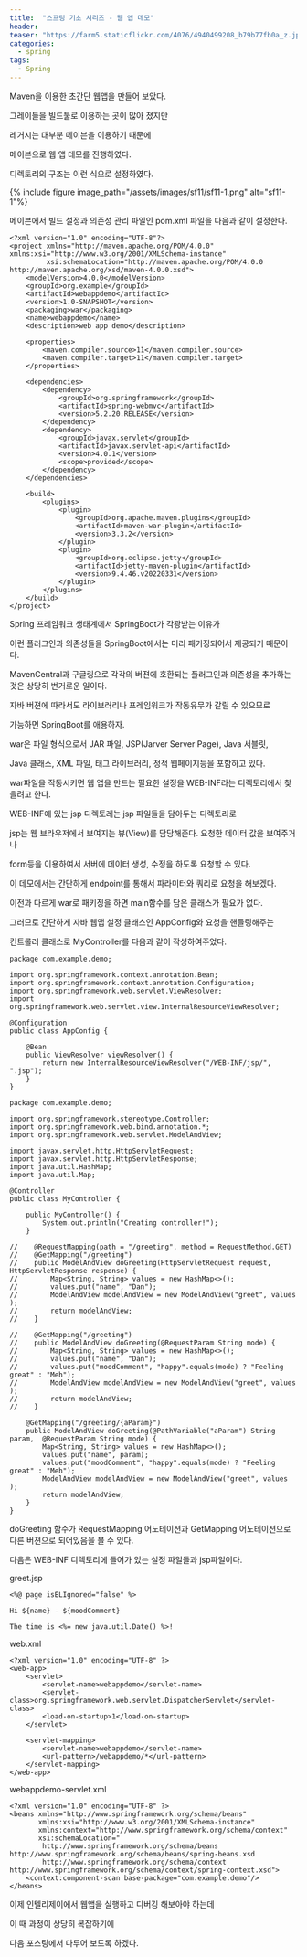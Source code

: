 ```yaml
---
title:  "스프링 기초 시리즈 - 웹 앱 데모"
header:
teaser: "https://farm5.staticflickr.com/4076/4940499208_b79b77fb0a_z.jpg"
categories:
  - spring
tags:
  - Spring
---
```


Maven을 이용한 초간단 웹앱을 만들어 보았다.

그레이들을 빌드툴로 이용하는 곳이 많아 졌지만

레거시는 대부분 메이븐을 이용하기 때문에

메이븐으로 웹 앱 데모를 진행하였다.

디렉토리의 구조는 이런 식으로 설정하였다.

{% include figure image_path="/assets/images/sf11/sf11-1.png" alt="sf11-1"%}



메이븐에서 빌드 설정과 의존성 관리 파일인 pom.xml 파일을 다음과 같이 설정한다.

```
<?xml version="1.0" encoding="UTF-8"?>
<project xmlns="http://maven.apache.org/POM/4.0.0" xmlns:xsi="http://www.w3.org/2001/XMLSchema-instance"
         xsi:schemaLocation="http://maven.apache.org/POM/4.0.0 http://maven.apache.org/xsd/maven-4.0.0.xsd">
    <modelVersion>4.0.0</modelVersion>
    <groupId>org.example</groupId>
    <artifactId>webappdemo</artifactId>
    <version>1.0-SNAPSHOT</version>
    <packaging>war</packaging>
    <name>webappdemo</name>
    <description>web app demo</description>

    <properties>
        <maven.compiler.source>11</maven.compiler.source>
        <maven.compiler.target>11</maven.compiler.target>
    </properties>

    <dependencies>
        <dependency>
            <groupId>org.springframework</groupId>
            <artifactId>spring-webmvc</artifactId>
            <version>5.2.20.RELEASE</version>
        </dependency>
        <dependency>
            <groupId>javax.servlet</groupId>
            <artifactId>javax.servlet-api</artifactId>
            <version>4.0.1</version>
            <scope>provided</scope>
        </dependency>
    </dependencies>

    <build>
        <plugins>
            <plugin>
                <groupId>org.apache.maven.plugins</groupId>
                <artifactId>maven-war-plugin</artifactId>
                <version>3.3.2</version>
            </plugin>
            <plugin>
                <groupId>org.eclipse.jetty</groupId>
                <artifactId>jetty-maven-plugin</artifactId>
                <version>9.4.46.v20220331</version>
            </plugin>
        </plugins>
    </build>
</project>
```

Spring 프레임워크 생태계에서 SpringBoot가 각광받는 이유가 

이런 플러그인과 의존성들을 SpringBoot에서는 미리 패키징되어서 제공되기 때문이다.

MavenCentral과 구글링으로 각각의 버젼에 호환되는 플러그인과 의존성을 추가하는 것은 상당히 번거로운 일이다.

자바 버젼에 따라서도 라이브러리나 프레임워크가 작동유무가 갈릴 수 있으므로

가능하면 SpringBoot를 애용하자.



war은 파일 형식으로서 JAR 파일, JSP(Jarver Server Page), Java 서블릿, 

Java 클래스, XML 파일, 태그 라이브러리, 정적 웹페이지등을 포함하고 있다.

war파일을 작동시키면 웹 앱을 만드는 필요한 설정을 WEB-INF라는 디렉토리에서 찾을려고 한다.

WEB-INF에 있는 jsp 디렉토레는 jsp 파일들을 담아두는 디렉토리로

jsp는 웹 브라우저에서 보여지는 뷰(View)를 담당해준다. 요청한 데이터 값을 보여주거나 

form등을 이용하여서 서버에 데이터 생성, 수정을 하도록 요청할 수 있다.

이 데모에서는 간단하게 endpoint를 통해서 파라미터와 쿼리로 요청을 해보겠다.

이전과 다르게 war로 패키징을 하면 main함수를 담은 클래스가 필요가 없다.

그러므로 간단하게 자바 웹앱 설정 클래스인 AppConfig와 요청을 핸들링해주는

컨트롤러 클래스로 MyController를 다음과 같이 작성하여주었다.

```
package com.example.demo;

import org.springframework.context.annotation.Bean;
import org.springframework.context.annotation.Configuration;
import org.springframework.web.servlet.ViewResolver;
import org.springframework.web.servlet.view.InternalResourceViewResolver;

@Configuration
public class AppConfig {

    @Bean
    public ViewResolver viewResolver() {
        return new InternalResourceViewResolver("/WEB-INF/jsp/", ".jsp");
    }
}
```

```
package com.example.demo;

import org.springframework.stereotype.Controller;
import org.springframework.web.bind.annotation.*;
import org.springframework.web.servlet.ModelAndView;

import javax.servlet.http.HttpServletRequest;
import javax.servlet.http.HttpServletResponse;
import java.util.HashMap;
import java.util.Map;

@Controller
public class MyController {

    public MyController() {
        System.out.println("Creating controller!");
    }

//    @RequestMapping(path = "/greeting", method = RequestMethod.GET)
//    @GetMapping("/greeting")
//    public ModelAndView doGreeting(HttpServletRequest request, HttpServletResponse response) {
//        Map<String, String> values = new HashMap<>();
//        values.put("name", "Dan");
//        ModelAndView modelAndView = new ModelAndView("greet", values );
//        return modelAndView;
//    }

//    @GetMapping("/greeting")
//    public ModelAndView doGreeting(@RequestParam String mode) {
//        Map<String, String> values = new HashMap<>();
//        values.put("name", "Dan");
//        values.put("moodComment", "happy".equals(mode) ? "Feeling great" : "Meh");
//        ModelAndView modelAndView = new ModelAndView("greet", values );
//        return modelAndView;
//    }

    @GetMapping("/greeting/{aParam}")
    public ModelAndView doGreeting(@PathVariable("aParam") String param,  @RequestParam String mode) {
        Map<String, String> values = new HashMap<>();
        values.put("name", param);
        values.put("moodComment", "happy".equals(mode) ? "Feeling great" : "Meh");
        ModelAndView modelAndView = new ModelAndView("greet", values );
        return modelAndView;
    }
}

```

doGreeting 함수가 RequestMapping 어노테이션과 GetMapping 어노테이션으로 다른 버젼으로 되어있음을 볼 수 있다.

다음은 WEB-INF 디렉토리에 들어가 있는 설정 파일들과 jsp파일이다.

greet.jsp

```
<%@ page isELIgnored="false" %>

Hi ${name} - ${moodComment}

The time is <%= new java.util.Date() %>!
```

web.xml

```
<?xml version="1.0" encoding="UTF-8" ?>
<web-app>
    <servlet>
        <servlet-name>webappdemo</servlet-name>
        <servlet-class>org.springframework.web.servlet.DispatcherServlet</servlet-class>
        <load-on-startup>1</load-on-startup>
    </servlet>

    <servlet-mapping>
        <servlet-name>webappdemo</servlet-name>
        <url-pattern>/webappdemo/*</url-pattern>
    </servlet-mapping>
</web-app>
```

webappdemo-servlet.xml
```
<?xml version="1.0" encoding="UTF-8" ?>
<beans xmlns="http://www.springframework.org/schema/beans"
       xmlns:xsi="http://www.w3.org/2001/XMLSchema-instance"
       xmlns:context="http://www.springframework.org/schema/context"
       xsi:schemaLocation="
        http://www.springframework.org/schema/beans http://www.springframework.org/schema/beans/spring-beans.xsd
        http://www.springframework.org/schema/context http://www.springframework.org/schema/context/spring-context.xsd">
    <context:component-scan base-package="com.example.demo"/>
</beans>
```
이제 인텔리제이에서 웹앱을 실행하고 디버깅 해보아야 하는데

이 때 과정이 상당히 복잡하기에

다음 포스팅에서 다루어 보도록 하겠다.
